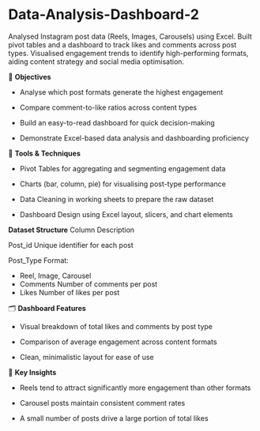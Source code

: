 # Data-Analysis-Dashboard-2
Analysed Instagram post data (Reels, Images, Carousels) using Excel. Built pivot tables and a dashboard to track likes and comments across post types. Visualised engagement trends to identify high-performing formats, aiding content strategy and social media optimisation.

🎯 **Objectives**
- Analyse which post formats generate the highest engagement

- Compare comment-to-like ratios across content types

- Build an easy-to-read dashboard for quick decision-making

- Demonstrate Excel-based data analysis and dashboarding proficiency

🔧 **Tools & Techniques**
- Pivot Tables for aggregating and segmenting engagement data

- Charts (bar, column, pie) for visualising post-type performance

- Data Cleaning in working sheets to prepare the raw dataset

- Dashboard Design using Excel layout, slicers, and chart elements

**Dataset Structure**
Column	Description

Post_id	Unique identifier for each post

Post_Type	Format: 
- Reel, Image, Carousel
- Comments	Number of comments per post
- Likes	Number of likes per post

🗂️ **Dashboard Features**
- Visual breakdown of total likes and comments by post type

- Comparison of average engagement across content formats

- Clean, minimalistic layout for ease of use

📌 **Key Insights**
- Reels tend to attract significantly more engagement than other formats

- Carousel posts maintain consistent comment rates

- A small number of posts drive a large portion of total likes
